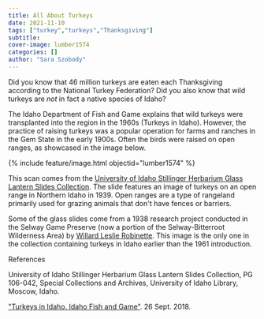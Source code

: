 ```yaml
---
title: All About Turkeys
date: 2021-11-10
tags: ["turkey","turkeys","Thanksgiving"]
subtitle: 
cover-image: lumber1574
categories: []
author: "Sara Szobody"
---
```

Did you know that 46 million turkeys are eaten each Thanksgiving according to the National Turkey Federation? Did you also know that wild turkeys are <i>not</i> in fact a native species of Idaho? 

The Idaho Department of Fish and Game explains that wild turkeys were transplanted into the region in the 1960s (Turkeys in Idaho). However, the practice of raising turkeys was a popular operation for farms and ranches in the Gem State in the early 1900s. Often the birds were raised on open ranges, as showcased in the image below.  

{% include feature/image.html objectid="lumber1574" %}

This scan comes from the [University of Idaho Stillinger Herbarium Glass Lantern Slides Collection](https://archiveswest.orbiscascade.org/ark:/80444/xv02447). The slide features an image of turkeys on an open range in Northern Idaho in 1939. Open ranges are a type of rangeland primarily used for grazing animals that don't have fences or barriers.  

Some of the glass slides come from a 1938 research project conducted in the Selway Game Preserve (now a portion of the Selway-Bitterroot Wilderness Area) by [Willard Leslie Robinette](https://archiveswest.orbiscascade.org/ark:/80444/xv02447). This image is the only one in the collection containing turkeys in Idaho earlier than the 1961 introduction.  

References

University of Idaho Stillinger Herbarium Glass Lantern Slides Collection, PG 106-042, Special Collections and Archives, University of Idaho Library, Moscow, Idaho. 

["Turkeys in Idaho. Idaho Fish and Game"](https://idfg.idaho.gov/hunt/upland-game/turkey). 26 Sept. 2018.